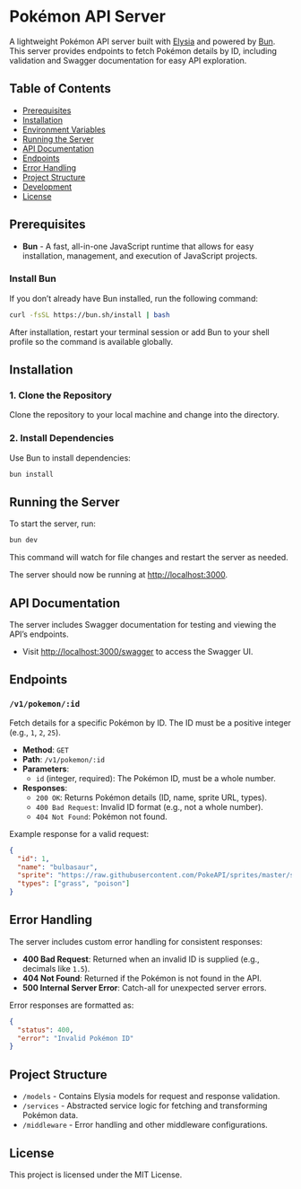 # Pokémon API Server

A lightweight Pokémon API server built with [Elysia](https://elysia.js.org/) and powered by [Bun](https://bun.sh/). This server provides endpoints to fetch Pokémon details by ID, including validation and Swagger documentation for easy API exploration.

## Table of Contents

- [Prerequisites](#prerequisites)
- [Installation](#installation)
- [Environment Variables](#environment-variables)
- [Running the Server](#running-the-server)
- [API Documentation](#api-documentation)
- [Endpoints](#endpoints)
- [Error Handling](#error-handling)
- [Project Structure](#project-structure)
- [Development](#development)
- [License](#license)

## Prerequisites

- **Bun** - A fast, all-in-one JavaScript runtime that allows for easy installation, management, and execution of JavaScript projects.

### Install Bun

If you don’t already have Bun installed, run the following command:

```bash
curl -fsSL https://bun.sh/install | bash
```

After installation, restart your terminal session or add Bun to your shell profile so the command is available globally.

## Installation

### 1. Clone the Repository

Clone the repository to your local machine and change into the directory.

### 2. Install Dependencies

Use Bun to install dependencies:

```bash
bun install
```

## Running the Server

To start the server, run:

```bash
bun dev
```

This command will watch for file changes and restart the server as needed.

The server should now be running at [http://localhost:3000](http://localhost:3000).

## API Documentation

The server includes Swagger documentation for testing and viewing the API’s endpoints.

- Visit [http://localhost:3000/swagger](http://localhost:3000/swagger) to access the Swagger UI.

## Endpoints

### `/v1/pokemon/:id`

Fetch details for a specific Pokémon by ID. The ID must be a positive integer (e.g., `1`, `2`, `25`).

- **Method**: `GET`
- **Path**: `/v1/pokemon/:id`
- **Parameters**:
  - `id` (integer, required): The Pokémon ID, must be a whole number.
- **Responses**:
  - `200 OK`: Returns Pokémon details (ID, name, sprite URL, types).
  - `400 Bad Request`: Invalid ID format (e.g., not a whole number).
  - `404 Not Found`: Pokémon not found.

Example response for a valid request:

```json
{
  "id": 1,
  "name": "bulbasaur",
  "sprite": "https://raw.githubusercontent.com/PokeAPI/sprites/master/sprites/pokemon/1.png",
  "types": ["grass", "poison"]
}
```

## Error Handling

The server includes custom error handling for consistent responses:

- **400 Bad Request**: Returned when an invalid ID is supplied (e.g., decimals like `1.5`).
- **404 Not Found**: Returned if the Pokémon is not found in the API.
- **500 Internal Server Error**: Catch-all for unexpected server errors.

Error responses are formatted as:

```json
{
  "status": 400,
  "error": "Invalid Pokémon ID"
}
```

## Project Structure

- `/models` - Contains Elysia models for request and response validation.
- `/services` - Abstracted service logic for fetching and transforming Pokémon data.
- `/middleware` - Error handling and other middleware configurations.

## License

This project is licensed under the MIT License.
